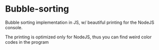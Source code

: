 # Bubble-sorting
Bubble sorting implementation in JS, w/ beautiful printing for the NodeJS console.

The printing is optimized only for NodeJS, thus you can find weird color codes in the program
